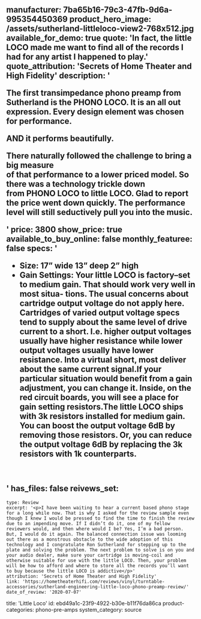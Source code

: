 manufacturer: 7ba65b16-79c3-47fb-9d6a-995354450369
product_hero_image: /assets/sutherland-littleloco-view2-768x512.jpg
available_for_demo: true
quote: 'In fact, the little LOCO made me want to find all of the records I had for any artist I happened to play.'
quote_attribution: 'Secrets of Home Theater and High Fidelity'
description: '<p>The first transimpedance phono preamp from Sutherland is the&nbsp;PHONO LOCO. It is an all out expression. Every design element was chosen for performance.</p><p>AND it performs beautifully.</p><p>There naturally followed the challenge to bring a big measure<br>of that performance to a lower priced model. So there was a technology trickle down from&nbsp;PHONO LOCO&nbsp;to&nbsp;little LOCO. Glad to report the price went down quickly. The performance level will still seductively pull you into the music.</p>'
price: 3800
show_price: true
available_to_buy_online: false
monthly_featuree: false
specs: '<ul><li>Size: 17” wide 13” deep 2” high<br></li><li>Gain Settings: Your&nbsp;little LOCO&nbsp;is factory–set to medium gain. That should work very well in most situa- tions. The usual concerns about cartridge output voltage do not apply here. Cartridges of varied output voltage specs tend to supply about the same level of drive current to a short. I.e. higher output voltages usually have higher resistance while lower output voltages usually have lower resistance. Into a virtual short, most deliver about the same current signal.If your particular situation would benefit from a gain adjustment, you can change it. Inside, on the red circuit boards, you will see a place for gain setting resistors.The&nbsp;little LOCO&nbsp;ships with 3k resistors installed for medium gain. You can boost the output voltage 6dB by removing those resistors. Or, you can reduce the output voltage 6dB by replacing the 3k resistors with 1k counterparts.<br></li></ul><p><br></p>'
has_files: false
reivews_set:
  -
    type: Review
    excerpt: '<p>I have been waiting to hear a current based phono stage for a long while now. That is why I asked for the review sample even though I knew I would be pressed to find the time to finish the review due to an impending move. If I didn’t do it, one of my fellow reviewers would, and then where would I be? Yes, I’m a bad person. But, I would do it again. The balanced connection issue was looming out there as a monstrous obstacle to the wide adoption of this technology and I congratulate Ron Sutherland for stepping up to the plate and solving the problem. The next problem to solve is on you and your audio dealer, make sure your cartridge is moving-coil and otherwise suitable for use with the little LOCO. Then, your problem will be how to afford and where to store all the records you’ll want to buy because the little LOCO is addictive</p>'
    attribution: 'Secrets of Home Theater and High Fidelity'
    link: 'https://hometheaterhifi.com/reviews/vinyl/turntable-accessories/sutherland-engineering-little-loco-phono-preamp-review/'
    date_of_review: '2020-07-07'
title: 'Little Loco'
id: ebd49a1c-23f9-4922-b30e-b11f76da86ca
product-categories: phono-pre-amps
system_category: source
